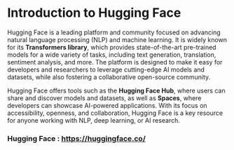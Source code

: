 # Introduction to Hugging Face

Hugging Face is a leading platform and community focused on advancing natural language processing (NLP) and machine learning. It is widely known for its **Transformers library**, which provides state-of-the-art pre-trained models for a wide variety of tasks, including text generation, translation, sentiment analysis, and more. The platform is designed to make it easy for developers and researchers to leverage cutting-edge AI models and datasets, while also fostering a collaborative open-source community.

Hugging Face offers tools such as the **Hugging Face Hub**, where users can share and discover models and datasets, as well as **Spaces**, where developers can showcase AI-powered applications. With its focus on accessibility, openness, and collaboration, Hugging Face is a key resource for anyone working with NLP, deep learning, or AI research.


### Hugging Face : https://huggingface.co/
